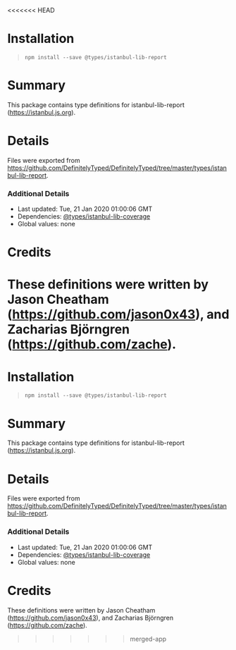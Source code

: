 <<<<<<< HEAD
# Installation
> `npm install --save @types/istanbul-lib-report`

# Summary
This package contains type definitions for istanbul-lib-report (https://istanbul.js.org).

# Details
Files were exported from https://github.com/DefinitelyTyped/DefinitelyTyped/tree/master/types/istanbul-lib-report.

### Additional Details
 * Last updated: Tue, 21 Jan 2020 01:00:06 GMT
 * Dependencies: [@types/istanbul-lib-coverage](https://npmjs.com/package/@types/istanbul-lib-coverage)
 * Global values: none

# Credits
These definitions were written by Jason Cheatham (https://github.com/jason0x43), and Zacharias Björngren (https://github.com/zache).
=======
# Installation
> `npm install --save @types/istanbul-lib-report`

# Summary
This package contains type definitions for istanbul-lib-report (https://istanbul.js.org).

# Details
Files were exported from https://github.com/DefinitelyTyped/DefinitelyTyped/tree/master/types/istanbul-lib-report.

### Additional Details
 * Last updated: Tue, 21 Jan 2020 01:00:06 GMT
 * Dependencies: [@types/istanbul-lib-coverage](https://npmjs.com/package/@types/istanbul-lib-coverage)
 * Global values: none

# Credits
These definitions were written by Jason Cheatham (https://github.com/jason0x43), and Zacharias Björngren (https://github.com/zache).
>>>>>>> merged-app
